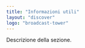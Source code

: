 ```yaml
---
title: "Informazioni utili"
layout: "discover"
logo: "broadcast-tower"
---
```


Descrizione della sezione.
